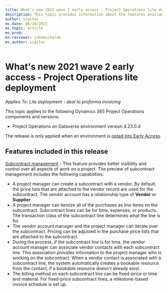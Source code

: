 ```yaml
---
title: What's new 2021 wave 2 early access - Project Operations lite deployment
description: This topic provides information about the features available in the 2021 wave 2 early access release of Project Operations lite deployment.
author: sigitac
ms.date: 08/10/2021
ms.topic: article
ms.prod:
ms.reviewer: johnmichalak
ms.author: sigitac
---
```


# What's new 2021 wave 2 early access - Project Operations lite deployment

_Applies To: Lite deployment - deal to proforma invoicing_

This topic applies to the following Dynamics 365 Project Operations components and versions:

  - Project Operations on Dataverse environment version 4.23.0.4

The release is only applied when an environment is [opted into Early Access](/power-platform/admin/opt-in-early-access-updates#how-to-enable-early-access-updates).

## Features included in this release

[Subcontract management](/dynamics-365-project-operations/pro/whats-new/managing-subcontracts-overview) - This feature provides better visibility and control over all aspects of work on a project. The preview of subcontract management includes the following capabilities:

  - A project manager can create a subcontract with a vendor. By default, the price lists that are attached to the vendor record are used for the subcontract. The vendor account has a relationship type of **Vendor** or **Supplier**.
  - A project manager can itemize all of the purchases as line items on the subcontract. Subcontract lines can be for time, expenses, or products. The transaction class of the subcontract line determines what the line is for.
  - The vendor account manager and the project manager can iterate over the subcontract. Pricing can be adjusted in the purchase price lists that are attached to the subcontract.
  - During the process, if the subcontract line is for time, the vendor account manager can associate vendor contacts with each subcontract line. This association provides information to the project manager who is working on the subcontract. When a vendor contact is associated with a subcontract line, the system automatically creates a bookable resource from the contact, if a bookable resource doesn't already exist.
  - The billing method on each subcontract line can be fixed-price or time and material. For fixed-price subcontract lines, a milestone-based invoice schedule is set up.